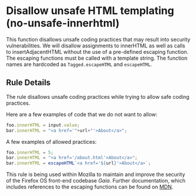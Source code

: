 # Disallow unsafe HTML templating (no-unsafe-innerhtml)

This function disallows unsafe coding practices that may result into security vulnerabilities. We will disallow assignments to innerHTML as well as calls to insertAdjacentHTML without the use of a pre-defined escaping function. The escaping functions must be called with a template string. The function names are hardcoded as `Tagged.escapeHTML` and `escapeHTML`.

## Rule Details

The rule disallows unsafe coding practices while trying to allow safe coding practices.

Here are a few examples of code that we do not want to allow:

```js
foo.innerHTML = input.value;
bar.innerHTML = "<a href='"+url+"'>About</a>";
```

A few examples of allowed practices:


```js
foo.innerHTML = 5;
bar.innerHTML = "<a href='/about.html'>About</a>";
bar.innerHTML = escapeHTML`<a href='${url}'>About</a>`;
```


This rule is being used within Mozilla to maintain and improve the security of the Firefox OS front-end codebase *Gaia*. Further documentation, which includes references to the escaping functions can be found on [MDN](https://developer.mozilla.org/en-US/Firefox_OS/Security/Security_Automation).
